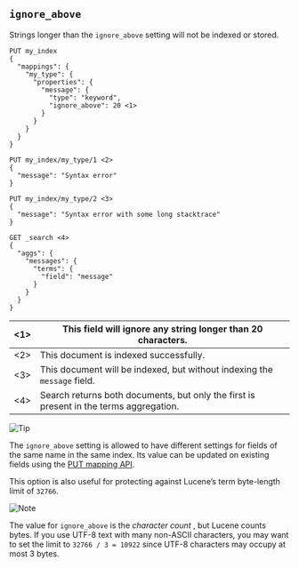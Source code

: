 ## `ignore_above`

Strings longer than the `ignore_above` setting will not be indexed or stored.
    
    
    PUT my_index
    {
      "mappings": {
        "my_type": {
          "properties": {
            "message": {
              "type": "keyword",
              "ignore_above": 20 <1>
            }
          }
        }
      }
    }
    
    PUT my_index/my_type/1 <2>
    {
      "message": "Syntax error"
    }
    
    PUT my_index/my_type/2 <3>
    {
      "message": "Syntax error with some long stacktrace"
    }
    
    GET _search <4>
    {
      "aggs": {
        "messages": {
          "terms": {
            "field": "message"
          }
        }
      }
    }

<1>| This field will ignore any string longer than 20 characters.     
---|---    
<2>| This document is indexed successfully.     
<3>| This document will be indexed, but without indexing the `message` field.     
<4>| Search returns both documents, but only the first is present in the terms aggregation.   
  
![Tip](https://www.elastic.co/guide/en/elasticsearch/reference/current/images/icons/tip.png)

The `ignore_above` setting is allowed to have different settings for fields of the same name in the same index. Its value can be updated on existing fields using the [PUT mapping API](indices-put-mapping.html).

This option is also useful for protecting against Lucene’s term byte-length limit of `32766`.

![Note](https://www.elastic.co/guide/en/elasticsearch/reference/current/images/icons/note.png)

The value for `ignore_above` is the _character count_ , but Lucene counts bytes. If you use UTF-8 text with many non-ASCII characters, you may want to set the limit to `32766 / 3 = 10922` since UTF-8 characters may occupy at most 3 bytes.

